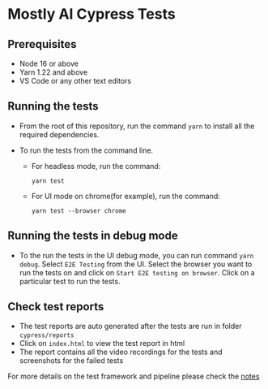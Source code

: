 # Mostly AI Cypress Tests

## Prerequisites

- Node 16 or above
- Yarn 1.22 and above
- VS Code or any other text editors

## Running the tests

- From the root of this repository, run the command `yarn` to install all the required dependencies.
- To run the tests from the command line.

  - For headless mode, run the command:

    `yarn test`

  - For UI mode on chrome(for example), run the command:

    `yarn test --browser chrome`

## Running the tests in debug mode

- To the run the tests in the UI debug mode, you can run command `yarn debug`. Select `E2E Testing` from the UI. Select the browser you want to run the tests on and click on `Start E2E testing on browser`. Click on a particular test to run the tests.

## Check test reports

- The test reports are auto generated after the tests are run in folder `cypress/reports`
- Click on `index.html` to view the test report in html
- The report contains all the video recordings for the tests and screenshots for the failed tests

For more details on the test framework and pipeline please check the [notes](./NOTES.md)
